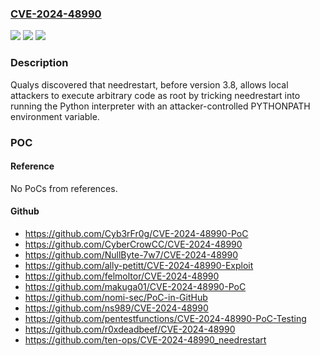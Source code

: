 ### [CVE-2024-48990](https://cve.mitre.org/cgi-bin/cvename.cgi?name=CVE-2024-48990)
![](https://img.shields.io/static/v1?label=Product&message=needrestart&color=blue)
![](https://img.shields.io/static/v1?label=Version&message=0%3C%203.8%20&color=brighgreen)
![](https://img.shields.io/static/v1?label=Vulnerability&message=n%2Fa&color=brighgreen)

### Description

Qualys discovered that needrestart, before version 3.8, allows local attackers to execute arbitrary code as root by tricking needrestart into running the Python interpreter with an attacker-controlled PYTHONPATH environment variable.

### POC

#### Reference
No PoCs from references.

#### Github
- https://github.com/Cyb3rFr0g/CVE-2024-48990-PoC
- https://github.com/CyberCrowCC/CVE-2024-48990
- https://github.com/NullByte-7w7/CVE-2024-48990
- https://github.com/ally-petitt/CVE-2024-48990-Exploit
- https://github.com/felmoltor/CVE-2024-48990
- https://github.com/makuga01/CVE-2024-48990-PoC
- https://github.com/nomi-sec/PoC-in-GitHub
- https://github.com/ns989/CVE-2024-48990
- https://github.com/pentestfunctions/CVE-2024-48990-PoC-Testing
- https://github.com/r0xdeadbeef/CVE-2024-48990
- https://github.com/ten-ops/CVE-2024-48990_needrestart

